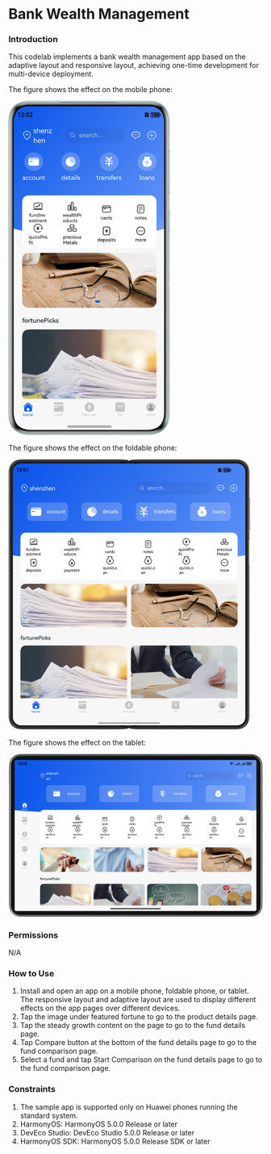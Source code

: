 # Bank Wealth Management

### Introduction

This codelab implements a bank wealth management app based on the adaptive layout and responsive layout, achieving one-time development for multi-device deployment.

The figure shows the effect on the mobile phone:

<img src='./screenshots/device/phone.en.png' width='320'>

The figure shows the effect on the foldable phone:

<img src='./screenshots/device/foldable.en.png' width='480'>

The figure shows the effect on the tablet:

<img src='./screenshots/device/pad.en.png' width='800'>

### Permissions

N/A

### How to Use

1. Install and open an app on a mobile phone, foldable phone, or tablet. The responsive layout and adaptive layout are used to display different effects on the app pages over different devices.
2. Tap the image under featured fortune to go to the product details page.
3. Tap the steady growth content on the page to go to the fund details page.
4. Tap Compare button at the bottom of the fund details page to go to the fund comparison page.
5. Select a fund and tap Start Comparison on the fund details page to go to the fund comparison page.

### Constraints

1. The sample app is supported only on Huawei phones running the standard system.
2. HarmonyOS: HarmonyOS 5.0.0 Release or later
3. DevEco Studio: DevEco Studio 5.0.0 Release or later
4. HarmonyOS SDK: HarmonyOS 5.0.0 Release SDK or later
